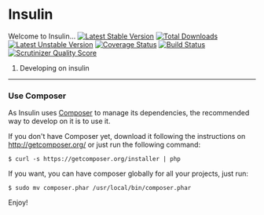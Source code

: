 Insulin
=======

Welcome to Insulin…
[![Latest Stable Version](https://poser.pugx.org/insulin/cli/v/stable.png)](https://packagist.org/packages/insulin/cli)
[![Total Downloads](https://poser.pugx.org/insulin/cli/downloads.png)](https://packagist.org/packages/insulin/cli)
[![Latest Unstable Version](https://poser.pugx.org/insulin/cli/v/unstable.png)](https://packagist.org/packages/insulin/cli)
[![Coverage Status](https://coveralls.io/repos/insulin/cli/badge.png)](https://coveralls.io/r/insulin/cli)
[![Build Status](https://secure.travis-ci.org/insulin/cli.png?branch=master)](http://travis-ci.org/insulin/cli)
[![Scrutinizer Quality Score](https://scrutinizer-ci.com/g/insulin/cli/badges/quality-score.png?s=7c573ec6222a07c46425b5fe68058c02d0a071a0)](https://scrutinizer-ci.com/g/insulin/cli/)

1) Developing on insulin
------------------------

### Use Composer

As Insulin uses [Composer][1] to manage its dependencies, the recommended way to develop on it is to use it.

If you don't have Composer yet, download it following the instructions on
http://getcomposer.org/ or just run the following command:

    $ curl -s https://getcomposer.org/installer | php

If you want, you can have composer globally for all your projects, just run:

    $ sudo mv composer.phar /usr/local/bin/composer.phar

Enjoy!

[1]:  http://getcomposer.org/
